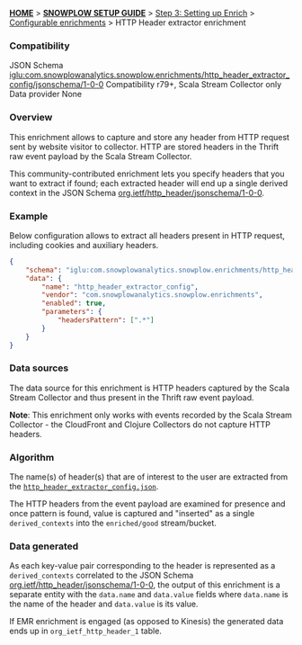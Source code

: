 <a name="top" />

[**HOME**](Home) > [**SNOWPLOW SETUP GUIDE**](Setting-up-Snowplow) > [Step 3: Setting up Enrich](Setting-up-enrich) > [Configurable enrichments](Configurable-enrichments) > HTTP Header extractor enrichment

### Compatibility

JSON Schema   [iglu:com.snowplowanalytics.snowplow.enrichments/http_header_extractor_config/jsonschema/1-0-0][schema]
Compatibility r79+, Scala Stream Collector only
Data provider None

### Overview

This enrichment allows to capture and store any header from HTTP request sent by website visitor to collector.
HTTP are stored headers in the Thrift raw event payload by the Scala Stream Collector.

This community-contributed enrichment lets you specify headers that you want to extract if found;
each extracted header will end up a single derived context in the JSON Schema [org.ietf/http_header/jsonschema/1-0-0][http-header-schema].

### Example

Below configuration allows to extract all headers present in HTTP request, including cookies and auxiliary headers.

```json
{
	"schema": "iglu:com.snowplowanalytics.snowplow.enrichments/http_header_extractor_config/jsonschema/1-0-0",
	"data": {
		"name": "http_header_extractor_config",
		"vendor": "com.snowplowanalytics.snowplow.enrichments",
		"enabled": true,
		"parameters": {
			"headersPattern": [".*"]
		}
	}
}
```

### Data sources

The data source for this enrichment is HTTP headers captured by the Scala Stream Collector and thus present in the Thrift raw event payload.

**Note**: This enrichment only works with events recorded by the Scala Stream Collector - the CloudFront and Clojure Collectors do not capture HTTP headers.

### Algorithm

The name(s) of header(s) that are of interest to the user are extracted from the [`http_header_extractor_config.json`](https://github.com/snowplow/snowplow/blob/master/3-enrich/config/enrichments/http_header_extractor_config.json).

The HTTP headers from the event payload are examined for presence and once pattern is found, value is captured and "inserted" as a single `derived_contexts` into the `enriched/good` stream/bucket.

### Data generated

As each key-value pair corresponding to the header is represented as a `derived_contexts` correlated to the JSON Schema [org.ietf/http_header/jsonschema/1-0-0][http-header-schema], the output of this enrichment is a separate entity with the `data.name` and `data.value` fields where `data.name` is the name of the header and `data.value` is its value.

If EMR enrichment is engaged (as opposed to Kinesis) the generated data ends up in `org_ietf_http_header_1` table.


[schema]: http://iglucentral.com/schemas/com.snowplowanalytics.snowplow.enrichments/http_header_extractor_config/jsonschema/1-0-0
[http-header-schema]: http://iglucentral.com/schemas/org.ietf/http_header/jsonschema/1-0-0
